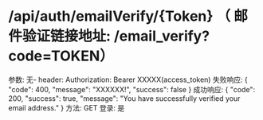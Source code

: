 # /api/auth/emailVerify/{Token}  （ 邮件验证链接地址: /email_verify?code=TOKEN）

参数: 无-   header:  Authorization: Bearer XXXXX(access_token)
失败响应: {
"code": 400,
"message": "XXXXXX!",
"success": false
}
成功响应: {
"code": 200,
"success": true,
"message": "You have successfully verified your email address."
}
方法: GET
登录: 是
